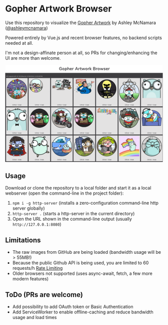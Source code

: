 # Gopher Artwork Browser
Use this repository to visualize the [Gopher Artwork](https://github.com/ashleymcnamara/gophers/) by Ashley McNamara ([@ashleymcnamara](https://twitter.com/ashleymcnamara))

Powered entirely by Vue.js and recent browser features, no backend scripts needed at all.

I'm not a design-affinate person at all, so PRs for changing/enhancing the UI are more than welcome.

![gopher artwork browser](screenshot.png)

## Usage
Download or clone the repository to a local folder and start it as a local webserver (open the command-line in the project folder):
1. `npm i -g http-server` (installs a zero-configuration command-line http server globally)
2. `http-server .` (starts a http-server in the current directory)
3. Open the URL shown in the command-line output (usually `http://127.0.0.1:8080`)

## Limitations
- The raw images from GitHub are being loaded (bandwidth usage will be > 55MB!)
- Because the public Github API is being used, you are limited to 60 requests/h [Rate Limiting](https://developer.github.com/v3/#rate-limiting)
- Older browsers not supported (uses async-await, fetch, a few more modern features)

## ToDo (PRs are welcome)
- Add possibility to add OAuth token or Basic Authentication
- Add ServiceWorker to enable offline-caching and reduce bandwidth usage and load times